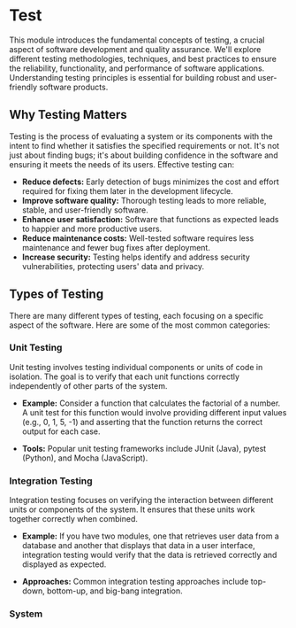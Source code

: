 # Test

This module introduces the fundamental concepts of testing, a crucial aspect of software development and quality assurance. We'll explore different testing methodologies, techniques, and best practices to ensure the reliability, functionality, and performance of software applications. Understanding testing principles is essential for building robust and user-friendly software products.

## Why Testing Matters

Testing is the process of evaluating a system or its components with the intent to find whether it satisfies the specified requirements or not. It's not just about finding bugs; it's about building confidence in the software and ensuring it meets the needs of its users. Effective testing can:

*   **Reduce defects:** Early detection of bugs minimizes the cost and effort required for fixing them later in the development lifecycle.
*   **Improve software quality:** Thorough testing leads to more reliable, stable, and user-friendly software.
*   **Enhance user satisfaction:** Software that functions as expected leads to happier and more productive users.
*   **Reduce maintenance costs:** Well-tested software requires less maintenance and fewer bug fixes after deployment.
*   **Increase security:** Testing helps identify and address security vulnerabilities, protecting users' data and privacy.

## Types of Testing

There are many different types of testing, each focusing on a specific aspect of the software. Here are some of the most common categories:

### Unit Testing

Unit testing involves testing individual components or units of code in isolation. The goal is to verify that each unit functions correctly independently of other parts of the system.

*   **Example:** Consider a function that calculates the factorial of a number. A unit test for this function would involve providing different input values (e.g., 0, 1, 5, -1) and asserting that the function returns the correct output for each case.

*   **Tools:** Popular unit testing frameworks include JUnit (Java), pytest (Python), and Mocha (JavaScript).

### Integration Testing

Integration testing focuses on verifying the interaction between different units or components of the system. It ensures that these units work together correctly when combined.

*   **Example:** If you have two modules, one that retrieves user data from a database and another that displays that data in a user interface, integration testing would verify that the data is retrieved correctly and displayed as expected.

*   **Approaches:** Common integration testing approaches include top-down, bottom-up, and big-bang integration.

### System